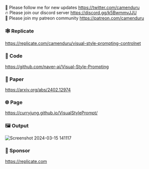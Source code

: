 🐣 Please follow me for new updates https://twitter.com/camenduru <br />
🔥 Please join our discord server https://discord.gg/k5BwmmvJJU <br />
🥳 Please join my patreon community https://patreon.com/camenduru <br />

### 🕸 Replicate
https://replicate.com/camenduru/visual-style-prompting-controlnet

### 🧬 Code
https://github.com/naver-ai/Visual-Style-Prompting

### 📄 Paper
https://arxiv.org/abs/2402.12974

### 🌐 Page
https://curryjung.github.io/VisualStylePrompt/

### 🖼 Output
![Screenshot 2024-03-15 141117](https://github.com/camenduru/VisualStylePrompting-replicate/assets/54370274/eb574e8a-1e5a-49d9-8d6b-16e75620a06b)

### 🏢 Sponsor
https://replicate.com
